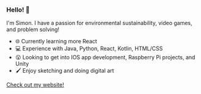 ### Hello! 👋

I'm Simon. I have a passion for environmental sustainability, video games, and problem solving!

* :globe_with_meridians: Currently learning more React
* 💻 Experience with Java, Python, React, Kotlin, HTML/CSS
* 😮 Looking to get into IOS app development, Raspberry Pi projects, and Unity
* 🖌️ Enjoy sketching and doing digital art

[Check out my website!](https://simonzhang04.github.io/)
